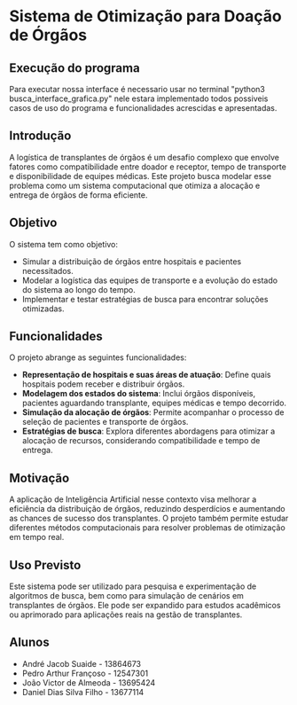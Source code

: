 
# Sistema de Otimização para Doação de Órgãos

## Execução do programa
Para executar nossa interface é necessario usar no terminal "python3 busca_interface_grafica.py" nele estara implementado todos possiveis casos de uso do programa e funcionalidades acrescidas e apresentadas.

## Introdução

A logística de transplantes de órgãos é um desafio complexo que envolve fatores como compatibilidade entre doador e receptor, tempo de transporte e disponibilidade de equipes médicas. Este projeto busca modelar esse problema como um sistema computacional que otimiza a alocação e entrega de órgãos de forma eficiente.

## Objetivo

O sistema tem como objetivo:
- Simular a distribuição de órgãos entre hospitais e pacientes necessitados.
- Modelar a logística das equipes de transporte e a evolução do estado do sistema ao longo do tempo.
- Implementar e testar estratégias de busca para encontrar soluções otimizadas.

## Funcionalidades

O projeto abrange as seguintes funcionalidades:
- **Representação de hospitais e suas áreas de atuação**: Define quais hospitais podem receber e distribuir órgãos.
- **Modelagem dos estados do sistema**: Inclui órgãos disponíveis, pacientes aguardando transplante, equipes médicas e tempo decorrido.
- **Simulação da alocação de órgãos**: Permite acompanhar o processo de seleção de pacientes e transporte de órgãos.
- **Estratégias de busca**: Explora diferentes abordagens para otimizar a alocação de recursos, considerando compatibilidade e tempo de entrega.

## Motivação

A aplicação de Inteligência Artificial nesse contexto visa melhorar a eficiência da distribuição de órgãos, reduzindo desperdícios e aumentando as chances de sucesso dos transplantes. O projeto também permite estudar diferentes métodos computacionais para resolver problemas de otimização em tempo real.

## Uso Previsto

Este sistema pode ser utilizado para pesquisa e experimentação de algoritmos de busca, bem como para simulação de cenários em transplantes de órgãos. Ele pode ser expandido para estudos acadêmicos ou aprimorado para aplicações reais na gestão de transplantes.

## Alunos

- André Jacob Suaide - 13864673
- Pedro Arthur Françoso - 12547301
-  João Victor de Almeoda - 13695424
-  Daniel Dias Silva Filho - 13677114
